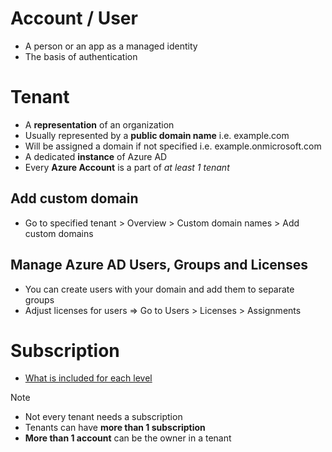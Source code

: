 
# Account / User

- A person or an app as a managed identity
- The basis of authentication

# Tenant

- A **representation** of an organization
- Usually represented by a **public domain name** i.e. example.com
- Will be assigned a domain if not specified i.e. example.onmicrosoft.com
- A dedicated **instance** of Azure AD
- Every **Azure Account** is a part of *at least 1 tenant*

## Add custom domain

- Go to specified tenant > Overview > Custom domain names > Add custom domains

## Manage Azure AD Users, Groups and Licenses

- You can create users with your domain and add them to separate groups
- Adjust licenses for users => Go to Users > Licenses > Assignments

# Subscription

- [What is included for each level](https://www.microsoft.com/en-us/security/business/microsoft-entra-pricing)

> [!note]
> 
> - Not every tenant needs a subscription
> - Tenants can have **more than 1 subscription**
> - **More than 1 account** can be the owner in a tenant



